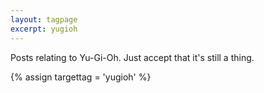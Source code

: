 ```yaml
---
layout: tagpage
excerpt: yugioh
---
```

Posts relating to Yu-Gi-Oh.  Just accept that it's still a thing.

{% assign targettag = 'yugioh' %}